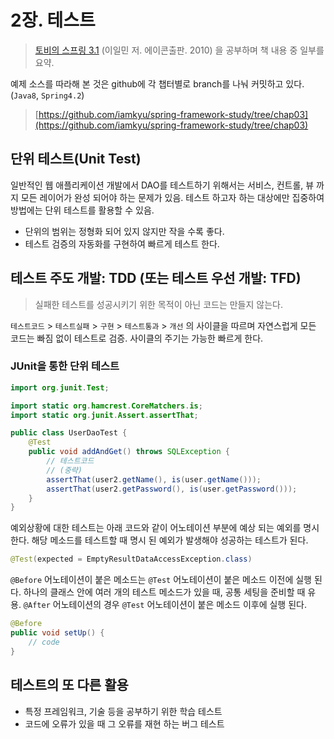 # 2장. 테스트

> [토비의 스프링 3.1](http://book.naver.com/bookdb/book_detail.nhn?bid=7006516) (이일민 저. 에이콘출판. 2010) 을 공부하며 책 내용 중 일부를 요약.

예제 소스를 따라해 본 것은  github에  각 챕터별로 branch를 나눠 커밋하고 있다. (`Java8`, `Spring4.2`)
> [https://github.com/iamkyu/spring-framework-study/tree/chap03](https://github.com/iamkyu/spring-framework-study/tree/chap03)

## 단위 테스트(Unit Test)

일반적인 웹 애플리케이션 개발에서 DAO를 테스트하기 위해서는 서비스, 컨트롤, 뷰 까지 모든 레이어가 완성
되어야 하는 문제가 있음. 테스트 하고자 하는 대상에만 집중하여 방법에는 단위 테스트를 활용할 수 있음.

- 단위의 범위는 정형화 되어 있지 않지만 작을 수록 좋다.
- 테스트 검증의 자동화를 구현하여 빠르게 테스트 한다.

## 테스트 주도 개발: TDD (또는 테스트 우선 개발: TFD)

> 실패한 테스트를 성공시키기 위한 목적이 아닌 코드는 만들지 않는다.

`테스트코드` > `테스트실패` > `구현` > `테스트통과` > `개선` 의 사이클을 따르며 자연스럽게 모든 코드는 빠짐 없이 테스트로 검증. 사이클의 주기는 가능한 빠르게 한다.

### JUnit을 통한 단위 테스트

```java
import org.junit.Test;

import static org.hamcrest.CoreMatchers.is;
import static org.junit.Assert.assertThat;

public class UserDaoTest {
    @Test
    public void addAndGet() throws SQLException {
    	// 테스트코드
        // (중략)
        assertThat(user2.getName(), is(user.getName()));
        assertThat(user2.getPassword(), is(user.getPassword()));
	}
}
```

예외상황에 대한 테스트는 아래 코드와 같이 어노테이션 부분에 예상 되는 예외를 명시한다. 해당 메소드를 테스트할 때 명시 된 예외가 발생해야 성공하는 테스트가 된다.

```java
@Test(expected = EmptyResultDataAccessException.class)
```

`@Before` 어노테이션이 붙은 메소드는  `@Test` 어노테이션이 붙은 메소드 이전에 실행 된다. 하나의 클래스 안에 여러 개의 테스트 메소드가 있을 때, 공통 세팅을 준비할 때 유용. `@After` 어노테이션의 경우 `@Test` 어노테이션이 붙은 메소드 이후에 실행 된다.

```java
@Before
public void setUp() {
	// code
}
```

## 테스트의 또 다른 활용

- 특정 프레임워크, 기술 등을 공부하기 위한 학습 테스트
- 코드에 오류가 있을 때 그 오류를 재현 하는 버그 테스트